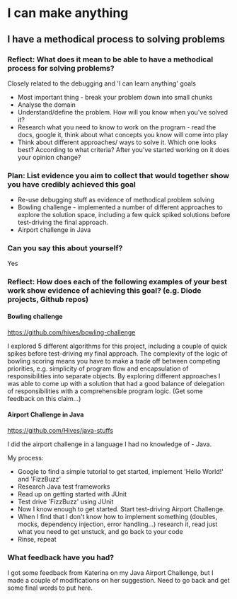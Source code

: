# I can make anything
## I have a methodical process to solving problems

### Reflect: What does it mean to be able to have a methodical process for solving problems?

Closely related to the debugging and 'I can learn anything' goals

- Most important thing - break your problem down into small chunks
- Analyse the domain
- Understand/define the problem. How will you know when you've solved it?
- Research what you need to know to work on the program - read the docs, google it, think about what concepts you know will come into play
- Think about different approaches/ ways to solve it. Which one looks best? According to what criteria? After you've started working on it does your opinion change?

### Plan: List evidence you aim to collect that would together show you have credibly achieved this goal

- Re-use debugging stuff as evidence of methodical problem solving
- Bowling challenge - implemented a number of different approaches to explore the solution space, including a few quick spiked solutions before test-driving the final approach.
- Airport challenge in Java

### Can you say this about yourself?

Yes

### Reflect: How does each of the following examples of your best work show evidence of achieving this goal? (e.g. Diode projects, Github repos)

#### Bowling challenge

<https://github.com/hives/bowling-challenge>

I explored 5 different algorithms for this project, including a couple of quick spikes before test-driving my final approach. The complexity of the logic of bowling scoring means you have to make a trade off between competing priorities, e.g. simplicity of program flow and encapsulation of responsibilities into separate objects. By exploring different approaches I was able to come up with a solution that had a good balance of delegation of responsibilities with a comprehensible program logic. (Get some feedback on this claim...)

#### Airport Challenge in Java

<https://github.com/Hives/java-stuffs>

I did the airport challenge in a language I had no knowledge of - Java.

My process:
- Google to find a simple tutorial to get started, implement 'Hello World!' and 'FizzBuzz'
- Research Java test frameworks
- Read up on getting started with JUnit
- Test drive 'FizzBuzz' using JUnit
- Now I know enough to get started. Start test-driving Airport Challenge.
- When I find that I don't know how to implement something (doubles, mocks, dependency injection, error handling...) research it, read just what you need to get unstuck, and go back to your code
- Rinse, repeat

### What feedback have you had?

I got some feedback from Katerina on my Java Airport Challenge, but I made a couple of modifications on her suggestion. Need to go back and get some final words to put here.